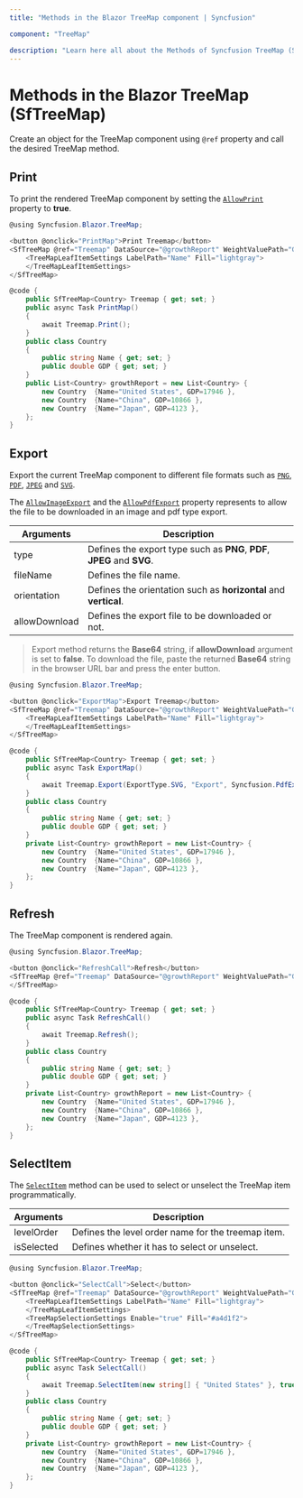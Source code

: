 ```yaml
---
title: "Methods in the Blazor TreeMap component | Syncfusion"

component: "TreeMap"

description: "Learn here all about the Methods of Syncfusion TreeMap (SfTreeMap) component and more."
---
```


# Methods in the Blazor TreeMap (SfTreeMap)

Create an object for the TreeMap component using `@ref` property and call the desired TreeMap method.

## Print

To print the rendered TreeMap component by setting the [`AllowPrint`](https://help.syncfusion.com/cr/blazor/Syncfusion.Blazor.TreeMap.SfTreeMap-1.html#Syncfusion_Blazor_TreeMap_SfTreeMap_1_AllowPrint) property to **true**.

```csharp
@using Syncfusion.Blazor.TreeMap;

<button @onclick="PrintMap">Print Treemap</button>
<SfTreeMap @ref="Treemap" DataSource="@growthReport" WeightValuePath="GDP" TValue="Country" AllowPrint="true">
    <TreeMapLeafItemSettings LabelPath="Name" Fill="lightgray">
    </TreeMapLeafItemSettings>
</SfTreeMap>

@code {
    public SfTreeMap<Country> Treemap { get; set; }
    public async Task PrintMap()
    {
        await Treemap.Print();
    }
    public class Country
    {
        public string Name { get; set; }
        public double GDP { get; set; }
    }
    public List<Country> growthReport = new List<Country> {
        new Country  {Name="United States", GDP=17946 },
        new Country  {Name="China", GDP=10866 },
        new Country  {Name="Japan", GDP=4123 },
    };
}
```

## Export

Export the current TreeMap component to different file formats such as [`PNG`](https://help.syncfusion.com/cr/blazor/Syncfusion.Blazor.TreeMap.ExportType.html#Syncfusion_Blazor_TreeMap_ExportType_PNG), [`PDF`](https://help.syncfusion.com/cr/blazor/Syncfusion.Blazor.TreeMap.ExportType.html#Syncfusion_Blazor_TreeMap_ExportType_PDF), [`JPEG`](https://help.syncfusion.com/cr/blazor/Syncfusion.Blazor.TreeMap.ExportType.html#Syncfusion_Blazor_TreeMap_ExportType_JPEG) and [`SVG`](https://help.syncfusion.com/cr/blazor/Syncfusion.Blazor.TreeMap.ExportType.html#Syncfusion_Blazor_TreeMap_ExportType_SVG).

The [`AllowImageExport`](https://help.syncfusion.com/cr/blazor/Syncfusion.Blazor.TreeMap.SfTreeMap-1.html#Syncfusion_Blazor_TreeMap_SfTreeMap_1_AllowImageExport) and the [`AllowPdfExport`](https://help.syncfusion.com/cr/blazor/Syncfusion.Blazor.TreeMap.SfTreeMap-1.html#Syncfusion_Blazor_TreeMap_SfTreeMap_1_AllowPdfExport) property represents to allow the file to be downloaded in an image and pdf type export.

|   Arguments      |   Description                                       |
|----------------------| ----------------------------------------------------|
|     type             |    Defines the export type such as **PNG**, **PDF**, **JPEG** and **SVG**.   |
|     fileName        |    Defines the file name.                             |
|     orientation      |    Defines the orientation such as **horizontal** and **vertical**.     |
| allowDownload | Defines the export file to be downloaded or not. |

> Export method returns the **Base64** string, if **allowDownload** argument is set to **false**. To download the file, paste the returned **Base64** string in the browser URL bar and press the enter button.

```csharp
@using Syncfusion.Blazor.TreeMap;

<button @onclick="ExportMap">Export Treemap</button>
<SfTreeMap @ref="Treemap" DataSource="@growthReport" WeightValuePath="GDP" TValue="Country" AllowImageExport="true" AllowPdfExport="true">
    <TreeMapLeafItemSettings LabelPath="Name" Fill="lightgray">
    </TreeMapLeafItemSettings>
</SfTreeMap>

@code {
    public SfTreeMap<Country> Treemap { get; set; }
    public async Task ExportMap()
    {
        await Treemap.Export(ExportType.SVG, "Export", Syncfusion.PdfExport.PdfPageOrientation.Portrait, true);
    }
    public class Country
    {
        public string Name { get; set; }
        public double GDP { get; set; }
    }
    private List<Country> growthReport = new List<Country> {
        new Country  {Name="United States", GDP=17946 },
        new Country  {Name="China", GDP=10866 },
        new Country  {Name="Japan", GDP=4123 },
    };
}
```

## Refresh

The TreeMap component is rendered again.

```csharp
@using Syncfusion.Blazor.TreeMap;

<button @onclick="RefreshCall">Refresh</button>
<SfTreeMap @ref="Treemap" DataSource="@growthReport" WeightValuePath="GDP" TValue="Country" AllowImageExport="true" AllowPdfExport="true">
</SfTreeMap>

@code {
    public SfTreeMap<Country> Treemap { get; set; }
    public async Task RefreshCall()
    {
        await Treemap.Refresh();
    }
    public class Country
    {
        public string Name { get; set; }
        public double GDP { get; set; }
    }
    private List<Country> growthReport = new List<Country> {
        new Country  {Name="United States", GDP=17946 },
        new Country  {Name="China", GDP=10866 },
        new Country  {Name="Japan", GDP=4123 },
    };
}
```

## SelectItem

The [`SelectItem`](https://help.syncfusion.com/cr/blazor/Syncfusion.Blazor.TreeMap.SfTreeMap-1.html#Syncfusion_Blazor_TreeMap_SfTreeMap_1_SelectItem_System_String___System_Boolean_) method can be used to select or unselect the TreeMap item programmatically.

|   Arguments      |   Description                                       |
|----------------------| ----------------------------------------------------|
| levelOrder | Defines the level order name for the treemap item. |
| isSelected | Defines whether it has to select or unselect. |

```csharp
@using Syncfusion.Blazor.TreeMap;

<button @onclick="SelectCall">Select</button>
<SfTreeMap @ref="Treemap" DataSource="@growthReport" WeightValuePath="GDP" TValue="Country">
    <TreeMapLeafItemSettings LabelPath="Name" Fill="lightgray">
    </TreeMapLeafItemSettings>
    <TreeMapSelectionSettings Enable="true" Fill="#a4d1f2">
    </TreeMapSelectionSettings>
</SfTreeMap>

@code {
    public SfTreeMap<Country> Treemap { get; set; }
    public async Task SelectCall()
    {
        await Treemap.SelectItem(new string[] { "United States" }, true);
    }
    public class Country
    {
        public string Name { get; set; }
        public double GDP { get; set; }
    }
    private List<Country> growthReport = new List<Country> {
        new Country  {Name="United States", GDP=17946 },
        new Country  {Name="China", GDP=10866 },
        new Country  {Name="Japan", GDP=4123 },
    };
}
```

